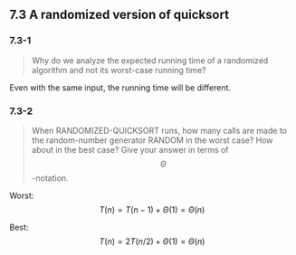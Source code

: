 ## 7.3 A randomized version of quicksort

### 7.3-1

> Why do we analyze the expected running time of a randomized algorithm and not its worst-case running time?

Even with the same input, the running time will be different.

### 7.3-2

> When RANDOMIZED-QUICKSORT runs, how many calls are made to the random-number generator RANDOM in the worst case? How about in the best case? Give your answer in terms of $$\Theta$$-notation.

Worst: 
$$T(n)=T(n-1)+\Theta(1)=\Theta(n)$$

Best: 
$$T(n)=2T(n/2)+\Theta(1)=\Theta(n)$$
